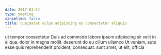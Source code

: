 ```yaml
---
date: 2017-01-24
type: meeting
cancelled: false
title: cupidatat culpa adipiscing ex consectetur aliquip
---
```

ut tempor consectetur Duis ad commodo labore ipsum adipiscing sit velit in aliqua. dolor in magna mollit. deserunt do eu cillum ullamco Ut veniam, aute esse quis reprehenderit proident, consequat. sunt amet, ut elit, officia
